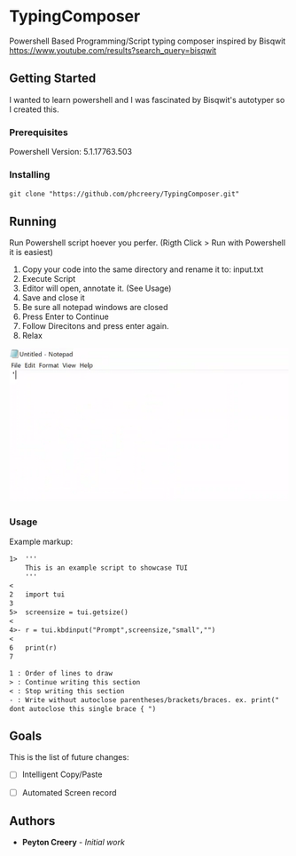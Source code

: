 # TypingComposer
Powershell Based Programming/Script typing composer inspired by Bisqwit
https://www.youtube.com/results?search_query=bisqwit

## Getting Started

I wanted to learn powershell and I was fascinated by Bisqwit's autotyper so I created this.

### Prerequisites

Powershell Version: 5.1.17763.503

### Installing

```
git clone "https://github.com/phcreery/TypingComposer.git"
```

## Running

Run Powershell script hoever you perfer. (Rigth Click > Run with Powershell it is easiest)


1. Copy your code into the same directory and rename it to: input.txt
2. Execute Script
3. Editor will open, annotate it. (See Usage)
4. Save and close it
  4. Be sure all notepad windows are closed
5. Press Enter to Continue
6. Follow Direcitons and press enter again.
7. Relax

![](media/example.gif)

### Usage

Example markup:

```
1>	'''
	This is an example script to showcase TUI
	'''
<	
2	import tui
3	
5>	screensize = tui.getsize()
<	
4>-	r = tui.kbdinput("Prompt",screensize,"small","")
<	
6	print(r)
7
```
```
1 : Order of lines to draw
> : Continue writing this section
< : Stop writing this section
- : Write without autoclose parentheses/brackets/braces. ex. print(" dont autoclose this single brace { ")
```



## Goals
This is the list of future changes:

 - [ ] Intelligent Copy/Paste
 - [ ] Automated Screen record



## Authors

* **Peyton Creery** - *Initial work* 
